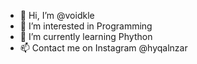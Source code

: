 - 👋 Hi, I’m @voidkle
- 👀 I’m interested in Programming
- 🌱 I’m currently learning Phython
- 📫 Contact me on Instagram @hyqalnzar

<!---
voidkle/voidkle is a ✨ special ✨ repository because its `README.md` (this file) appears on your GitHub profile.
You can click the Preview link to take a look at your changes.
--->
